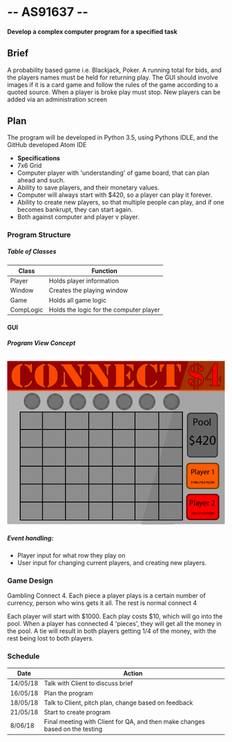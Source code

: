 #  -- AS91637 --

#### Develop a complex computer program for a specified task

## Brief

A probability based game i.e. Blackjack, Poker. A running total for bids, and the players names must be held for returning play. The GUI should involve images if it is a card game and follow the rules of the game according to a quoted source. When a player is broke play must stop. New players can be added via an administration screen

## Plan

The program will be developed in Python 3.5, using Pythons IDLE, and the GitHub developed Atom IDE

* **Specifications**
* 7x6 Grid
* Computer player with 'understanding' of game board, that can plan ahead and such.
* Ability to save players, and their monetary values.
* Computer will always start with $420, so a player can play it forever.
* Ability to create new players, so that multiple people can play, and if one becomes bankrupt, they can start again.
* Both against computer and player v player.

### Program Structure

##### Table of Classes

Class | Function
--- | ---
Player | Holds player information
Window | Creates the playing window
Game | Holds all game logic
CompLogic | Holds the logic for the computer player

#### GUI

##### Program View Concept

![oops! the image won't load!](img/prototype.png)

##### Event handling:
* Player input for what row they play on
* User input for changing current players, and creating new players.

### Game Design

Gambling Connect 4. Each piece a player plays is a certain number of currency, person who wins gets it all. The rest is normal connect 4

Each player will start with $1000. Each play costs $10, which will go into the pool. When a player has connected 4 'pieces', they will get all the money in the pool. A tie will result in both players getting 1/4 of the money, with the rest being lost to both players.

### Schedule

 Date | Action
 --- | ---
 14/05/18| Talk with Client to discuss brief
 16/05/18 | Plan the program
 18/05/18 | Talk to Client, pitch plan, change based on feedback
 21/05/18 | Start to create program
 8/06/18 | Final meeting with Client for QA, and then make changes based on the testing
